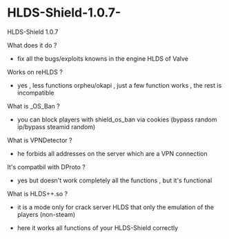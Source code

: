# HLDS-Shield-1.0.7-
HLDS-Shield 1.0.7

What does it do ?

- fix all the bugs/exploits knowns in the engine HLDS of Valve

Works on reHLDS ?
- yes , less functions orpheu/okapi , just a few function works , the rest is incompatible

What is _OS_Ban ?

- you can block players with shield_os_ban <name> <reason> <time> via cookies (bypass random ip/bypass steamid random)

What is VPNDetector ?

- he forbids all addresses on the server which are a VPN connection
  
It's compatbil with DProto ?

- yes but doesn't work completely all the functions , but it's functional

What is HLDS++.so ?

- it is a mode only for crack server HLDS that only the emulation of the players (non-steam)

- here it works all functions of your HLDS-Shield correctly
